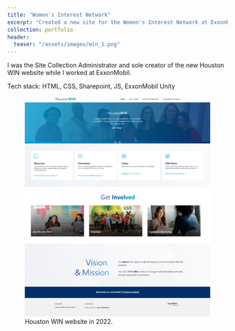 ```yaml
---
title: "Women's Interest Network"
excerpt: "Created a new site for the Women's Interest Network at ExxonMobil using HTML/CSS/JS/XOM Unity. Created new theme for Women's History Month."
collection: portfolio
header:
  teaser: "/assets/images/win_1.png"
---
```


I was the Site Collection Administrator and sole creator of the new Houston WIN website while I worked at ExxonMobil.

Tech stack: HTML, CSS, Sharepoint, JS, ExxonMobil Unity

<figure>
	<img src='/assets/images/win_1.png'>
	<figcaption>Houston WIN website in 2022.</figcaption>
</figure>
 
 
